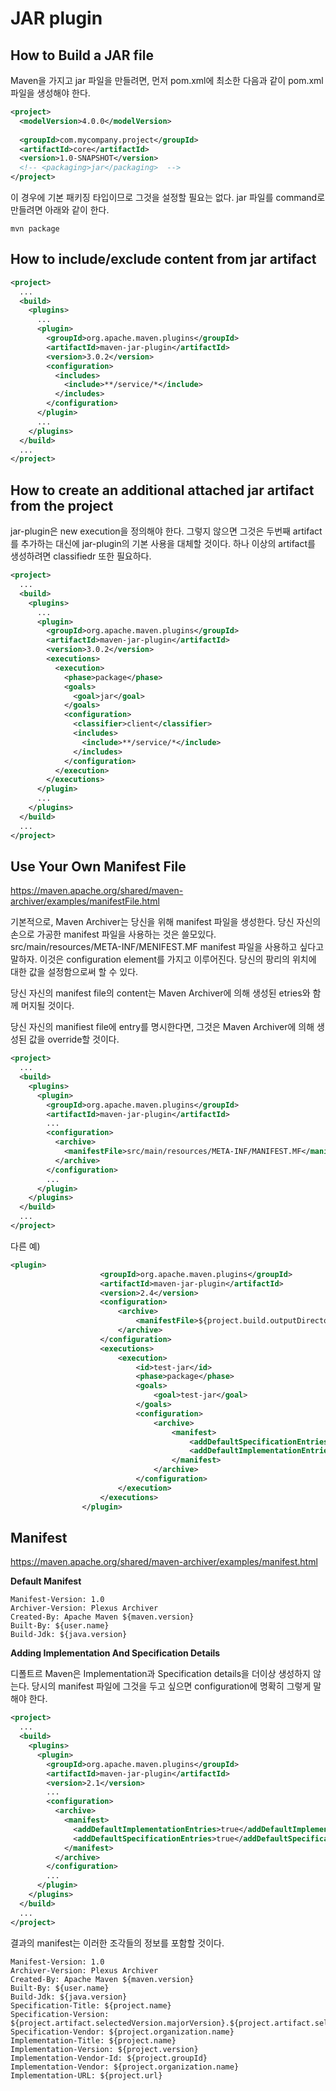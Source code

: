 # JAR plugin

## How to Build a JAR file

Maven을 가지고 jar 파일을 만들려면, 먼저 pom.xml에 최소한 다음과 같이 pom.xml 파일을 생성해야 한다.
```xml
<project>
  <modelVersion>4.0.0</modelVersion>
  
  <groupId>com.mycompany.project</groupId>
  <artifactId>core</artifactId>
  <version>1.0-SNAPSHOT</version>
  <!-- <packaging>jar</packaging>  -->
</project>
```


이 경우에 기본 패키징 타입이므로 그것을 설정할 필요는 없다.   jar 파일를 command로 만들려면 아래와 같이 한다. 

```shell
mvn package 
```

## How to include/exclude content from jar artifact

```xml
<project>
  ...
  <build>
    <plugins>
      ...
      <plugin>
        <groupId>org.apache.maven.plugins</groupId>
        <artifactId>maven-jar-plugin</artifactId>
        <version>3.0.2</version>
        <configuration>
          <includes>
            <include>**/service/*</include>
          </includes>
        </configuration>
      </plugin>
      ...
    </plugins>
  </build>
  ...
</project>
```


## How to create an additional attached jar artifact from the project
jar-plugin은 new execution을 정의해야 한다. 그렇지 않으면 그것은 두번째 artifact를 추가하는 대신에 jar-plugin의 기본 사용을 대체할 것이다. 
하나 이상의 artifact를 생성하려면 classifiedr 또한 필요하다.
```xml
<project>
  ...
  <build>
    <plugins>
      ...
      <plugin>
        <groupId>org.apache.maven.plugins</groupId>
        <artifactId>maven-jar-plugin</artifactId>
        <version>3.0.2</version>
        <executions>
          <execution>
            <phase>package</phase>
            <goals>
              <goal>jar</goal>
            </goals>
            <configuration>
              <classifier>client</classifier>
              <includes>
                <include>**/service/*</include>
              </includes>
            </configuration>
          </execution>
        </executions>
      </plugin>
      ...
    </plugins>
  </build>
  ...
</project>
```




## Use Your Own Manifest File
https://maven.apache.org/shared/maven-archiver/examples/manifestFile.html

기본적으로, Maven Archiver는 당신을 위해 manifest 파일을 생성한다. 당신 자신의 손으로 가공한 manifest 파일을 사용하는 것은  쓸모있다.   src/main/resources/META-INF/MENIFEST.MF manifest 파일을 사용하고 싶다고 말하자. 이것은 <manifetFile> configuration element를 가지고 이루어진다. 당신의 팡리의 위치에 대한 값을 설정함으로써 할 수 있다. 

당신 자신의 manifest file의 content는 Maven Archiver에 의해 생성된 etries와 함께 머지될 것이다. 


당신 자신의 manifiest file에 entry를 명시한다면, 그것은 Maven Archiver에 의해 생성된 값을 override할 것이다. 
```xml
<project>
  ...
  <build>
    <plugins>
      <plugin>
        <groupId>org.apache.maven.plugins</groupId>
        <artifactId>maven-jar-plugin</artifactId>
        ...
        <configuration>
          <archive>
            <manifestFile>src/main/resources/META-INF/MANIFEST.MF</manifestFile>
          </archive>
        </configuration>
        ...
      </plugin>
    </plugins>
  </build>
  ...
</project>
```

다른 예) 
```xml
<plugin>
					<groupId>org.apache.maven.plugins</groupId>
					<artifactId>maven-jar-plugin</artifactId>
					<version>2.4</version>
					<configuration>
						<archive>
							<manifestFile>${project.build.outputDirectory}/META-INF/MANIFEST.MF</manifestFile>
						</archive>
					</configuration>
					<executions>
						<execution>
							<id>test-jar</id>
							<phase>package</phase>
							<goals>
								<goal>test-jar</goal>
							</goals>
							<configuration>
								<archive>
									<manifest>
										<addDefaultSpecificationEntries>true</addDefaultSpecificationEntries>
										<addDefaultImplementationEntries>true</addDefaultImplementationEntries>
									</manifest>
								</archive>
							</configuration>
						</execution>
					</executions>
				</plugin>
```

## Manifest

https://maven.apache.org/shared/maven-archiver/examples/manifest.html


**Default Manifest**
```shell
Manifest-Version: 1.0
Archiver-Version: Plexus Archiver
Created-By: Apache Maven ${maven.version}
Built-By: ${user.name}
Build-Jdk: ${java.version}
```

**Adding Implementation And Specification Details**

디폴트르 Maven은 Implementation과 Specification details을 더이상 생성하지 않는다. 
당시의 manifest 파일에 그것을 두고 싶으면 configuration에 명확히 그렇게 말해야 한다.
```xml
<project>
  ...
  <build>
    <plugins>
      <plugin>
        <groupId>org.apache.maven.plugins</groupId>
        <artifactId>maven-jar-plugin</artifactId>
        <version>2.1</version>
        ...
        <configuration>
          <archive>
            <manifest>
              <addDefaultImplementationEntries>true</addDefaultImplementationEntries>
              <addDefaultSpecificationEntries>true</addDefaultSpecificationEntries>
            </manifest>
          </archive>
        </configuration>
        ...
      </plugin>
    </plugins>
  </build>
  ...
</project>
```


결과의 manifest는 이러한 조각들의 정보를 포함할 것이다.
```shell
Manifest-Version: 1.0
Archiver-Version: Plexus Archiver
Created-By: Apache Maven ${maven.version}
Built-By: ${user.name}
Build-Jdk: ${java.version}
Specification-Title: ${project.name}
Specification-Version: ${project.artifact.selectedVersion.majorVersion}.${project.artifact.selectedVersion.minorVersion}
Specification-Vendor: ${project.organization.name}
Implementation-Title: ${project.name}
Implementation-Version: ${project.version}
Implementation-Vendor-Id: ${project.groupId}
Implementation-Vendor: ${project.organization.name}
Implementation-URL: ${project.url}
```
